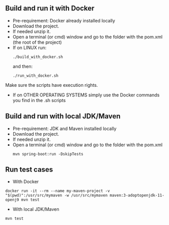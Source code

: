## Build and run it with Docker

* Pre-requirement: Docker already installed locally
* Download the project.
* If needed unzip it.
* Open a terminal (or cmd) window and go to the folder with the pom.xml (the root of the project)
* If on LINUX run:
  ```
  ./build_with_docker.sh  
  ```
  and then:
  ```
  ./run_with_docker.sh  
  ```
Make sure the scripts have execution rights.
* If on OTHER OPERATING SYSTEMS simply use the Docker commands you find in the .sh scripts

## Build and run with local JDK/Maven

* Pre-requirement: JDK and Maven installed locally
* Download the project.
* If needed unzip it.
* Open a terminal (or cmd) window and go to the folder with the pom.xml
  ```
  mvn spring-boot:run -DskipTests
  ```

## Run test cases
* With Docker
```
docker run -it --rm --name my-maven-project -v "$(pwd)":/usr/src/mymaven -w /usr/src/mymaven maven:3-adoptopenjdk-11-openj9 mvn test
```
* With local JDK/Maven
```
mvn test
```